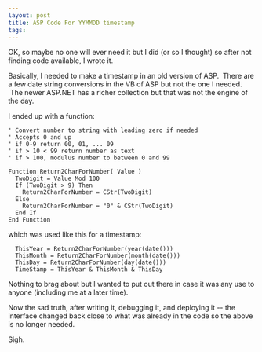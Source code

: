 ```yaml
---
layout: post
title: ASP Code For YYMMDD timestamp
tags: 
---
```

OK, so maybe no one will ever need it but I did (or so I thought) so after not
finding code available, I wrote it.

Basically, I needed to make a timestamp in an old version of ASP.  There are a
few date string conversions in the VB of ASP but not the one I needed.  The
newer ASP.NET has a richer collection but that was not the engine of the day.

I ended up with a function:

    ' Convert number to string with leading zero if needed
    ' Accepts 0 and up
    ' if 0-9 return 00, 01, ... 09
    ' if > 10 < 99 return number as text
    ' if > 100, modulus number to between 0 and 99

    Function Return2CharForNumber( Value )
      TwoDigit = Value Mod 100
      If (TwoDigit > 9) Then
        Return2CharForNumber = CStr(TwoDigit)
      Else
        Return2CharForNumber = "0" & CStr(TwoDigit)
      End If
    End Function


which was used like this for a timestamp:

      ThisYear = Return2CharForNumber(year(date()))
      ThisMonth = Return2CharForNumber(month(date()))
      ThisDay = Return2CharForNumber(day(date()))
      TimeStamp = ThisYear & ThisMonth & ThisDay


Nothing to brag about but I wanted to put out there in case it was any use to
anyone (including me at a later time).

Now the sad truth, after writing it, debugging it, and deploying it -- the
interface changed back close to what was already in the code so the above is
no longer needed.

Sigh.

